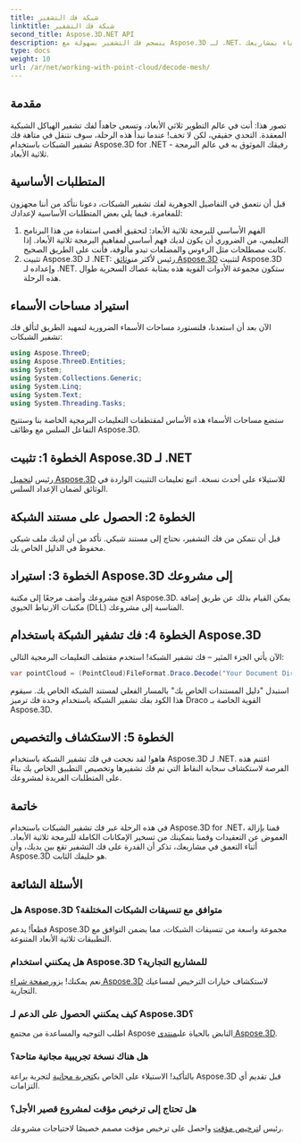 ```yaml
---
title: شبكة فك التشفير
linktitle: شبكة فك التشفير
second_title: Aspose.3D.NET API
description: ينسجم فك التشفير بسهولة مع Aspose.3D لـ .NET. بوابتك إلى برمجة ثلاثية الأبعاد سلسة. استكشاف وتخصيص والارتقاء بمشاريعك.
type: docs
weight: 10
url: /ar/net/working-with-point-cloud/decode-mesh/
---
```

## مقدمة
تصور هذا: أنت في عالم التطوير ثلاثي الأبعاد، وتسعى جاهداً لفك تشفير الهياكل الشبكية المعقدة. التحدي حقيقي، لكن لا تخف! عندما نبدأ هذه الرحلة، سوف نتنقل في متاهة فك تشفير الشبكات باستخدام Aspose.3D for .NET - رفيقك الموثوق به في عالم البرمجة ثلاثية الأبعاد.
## المتطلبات الأساسية
قبل أن نتعمق في التفاصيل الجوهرية لفك تشفير الشبكات، دعونا نتأكد من أننا مجهزون للمغامرة. فيما يلي بعض المتطلبات الأساسية لإعدادك:
1. الفهم الأساسي للبرمجة ثلاثية الأبعاد:
   لتحقيق أقصى استفادة من هذا البرنامج التعليمي، من الضروري أن يكون لديك فهم أساسي لمفاهيم البرمجة ثلاثية الأبعاد. إذا كانت مصطلحات مثل الرءوس والمضلعات تبدو مألوفة، فأنت على الطريق الصحيح.
2. تثبيت Aspose.3D لـ .NET:
    رئيس لأكثر من[وثائق Aspose.3D](https://reference.aspose.com/3d/net/) لتثبيت Aspose.3D وإعداده لـ .NET. ستكون مجموعة الأدوات القوية هذه بمثابة عصاك السحرية طوال هذه الرحلة.
## استيراد مساحات الأسماء
الآن بعد أن استعدنا، فلنستورد مساحات الأسماء الضرورية لتمهيد الطريق لتألق فك تشفير الشبكات:
```csharp
using Aspose.ThreeD;
using Aspose.ThreeD.Entities;
using System;
using System.Collections.Generic;
using System.Linq;
using System.Text;
using System.Threading.Tasks;
```
ستضع مساحات الأسماء هذه الأساس لمقتطفات التعليمات البرمجية الخاصة بنا وستتيح التفاعل السلس مع وظائف Aspose.3D.
## الخطوة 1: تثبيت Aspose.3D لـ .NET
   
 رئيس ل[تحميل Aspose.3D](https://releases.aspose.com/3d/net/) للاستيلاء على أحدث نسخة. اتبع تعليمات التثبيت الواردة في الوثائق لضمان الإعداد السلس.
## الخطوة 2: الحصول على مستند الشبكة
قبل أن نتمكن من فك التشفير، نحتاج إلى مستند شبكي. تأكد من أن لديك ملف شبكي محفوظ في الدليل الخاص بك.
## الخطوة 3: استيراد Aspose.3D إلى مشروعك
افتح مشروعك وأضف مرجعًا إلى مكتبة Aspose.3D. يمكن القيام بذلك عن طريق إضافة مكتبات الارتباط الحيوي (DLL) المناسبة إلى مشروعك.
## الخطوة 4: فك تشفير الشبكة باستخدام Aspose.3D
الآن يأتي الجزء المثير – فك تشفير الشبكة! استخدم مقتطف التعليمات البرمجية التالي:
```csharp
var pointCloud = (PointCloud)FileFormat.Draco.Decode("Your Document Directory" + "point_cloud_no_qp.drc");
```
استبدل "دليل المستندات الخاص بك" بالمسار الفعلي لمستند الشبكة الخاص بك. سيقوم هذا الكود بفك تشفير الشبكة باستخدام وحدة فك ترميز Draco القوية الخاصة بـ Aspose.3D.
## الخطوة 5: الاستكشاف والتخصيص
هاهو! لقد نجحت في فك تشفير الشبكة باستخدام Aspose.3D لـ .NET. اغتنم هذه الفرصة لاستكشاف سحابة النقاط التي تم فك تشفيرها وتخصيص التطبيق الخاص بك بناءً على المتطلبات الفريدة لمشروعك.
## خاتمة
في هذه الرحلة عبر فك تشفير الشبكات باستخدام Aspose.3D for .NET، قمنا بإزالة الغموض عن التعقيدات وقمنا بتمكينك من تسخير الإمكانات الكاملة للبرمجة ثلاثية الأبعاد. أثناء التعمق في مشاريعك، تذكر أن القدرة على فك التشفير تقع بين يديك، وأن Aspose.3D هو حليفك الثابت.
## الأسئلة الشائعة
### هل Aspose.3D متوافق مع تنسيقات الشبكات المختلفة؟
قطعاً! يدعم Aspose.3D مجموعة واسعة من تنسيقات الشبكات، مما يضمن التوافق مع التطبيقات ثلاثية الأبعاد المتنوعة.
### هل يمكنني استخدام Aspose.3D للمشاريع التجارية؟
 نعم يمكنك! يزور[صفحة شراء Aspose.3D](https://purchase.aspose.com/buy) لاستكشاف خيارات الترخيص لمساعيك التجارية.
### كيف يمكنني الحصول على الدعم لـ Aspose.3D؟
 اطلب التوجيه والمساعدة من مجتمع Aspose النابض بالحياة على[منتدى Aspose.3D](https://forum.aspose.com/c/3d/18).
### هل هناك نسخة تجريبية مجانية متاحة؟
 بالتأكيد! الاستيلاء على الخاص بك[تجربة مجانية](https://releases.aspose.com/) لتجربة براعة Aspose.3D قبل تقديم أي التزامات.
### هل تحتاج إلى ترخيص مؤقت لمشروع قصير الأجل؟
 رئيس ل[ترخيص مؤقت](https://purchase.aspose.com/temporary-license/) واحصل على ترخيص مؤقت مصمم خصيصًا لاحتياجات مشروعك.